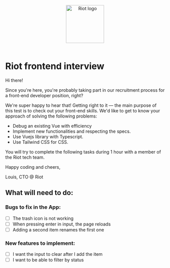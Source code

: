 <p align="center">
  <img alt="Riot logo" width="120" src="https://uploads-ssl.webflow.com/6278dd61c2d8953dae931fbd/6278dd61c2d8956b07932038_logo-purple%25201-p-500.png" />
  <br>
  <br>
</p>

# Riot frontend interview

Hi there!

Since you're here, you're probably taking part in our recruitment process for a front-end developer position, right?

We're super happy to hear that! Getting right to it — the main purpose of this test is to check out your front-end skills. We'd like to get to know your approach of solving the following problems:

- Debug an existing Vue with efficiency
- Implement new functionalities and respecting the specs.
- Use Vuejs library with Typescript.
- Use Tailwind CSS for CSS.

You will try to complete the following tasks during 1 hour with a member of the Riot tech team.

Happy coding and cheers,

Louis, CTO @ Riot

## What will need to do:

### Bugs to fix in the App:

- [ ] The trash icon is not working
- [ ] When pressing enter in input, the page reloads
- [ ] Adding a second item renames the first one

### New features to implement:

- [ ] I want the input to clear after I add the item
- [ ] I want to be able to filter by status
